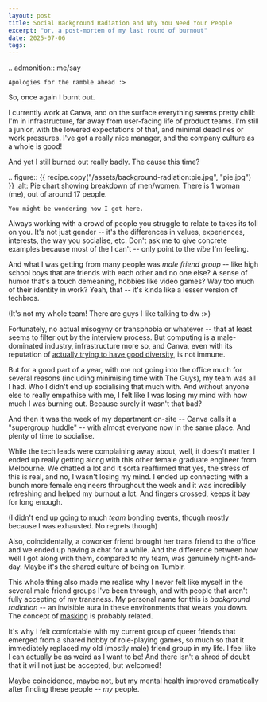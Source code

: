 ```yaml
---
layout: post
title: Social Background Radiation and Why You Need Your People
excerpt: "or, a post-mortem of my last round of burnout"
date: 2025-07-06
tags:
---
```


.. admonition:: me/say

	Apologies for the ramble ahead :>

So, once again I burnt out.

I currently work at Canva, and on the surface everything seems pretty chill:
I'm in infrastructure, far away from user-facing life of product teams.
I'm still a junior, with the lowered expectations of that, and minimal deadlines or work pressures.
I've got a really nice manager, and the company culture as a whole is good!

And yet I still burned out really badly.
The cause this time?

.. figure:: {{ recipe.copy("/assets/background-radiation:pie.jpg", "pie.jpg") }}
	:alt: Pie chart showing breakdown of men/women. There is 1 woman (me), out of around 17 people.

	You might be wondering how I got here.

Always working with a crowd of people you struggle to relate to takes its toll on you.
It's not just gender -- it's the differences in values, experiences, interests, the way you socialise, etc.
Don't ask me to give concrete examples because most of the I can't -- only point to the _vibe_ I'm feeling.

And what I was getting from many people was _male friend group_ -- like high school boys that are friends with each other and no one else?
A sense of humor that's a touch demeaning, hobbies like video games?
Way too much of their identity in work?
Yeah, that -- it's kinda like a lesser version of techbros.

(It's not my whole team! There are guys I like talking to dw :>)

Fortunately, no actual misogyny or transphobia or whatever -- that at least seems to filter out by the interview process.
But computing is a male-dominated industry, infrastructure more so, and Canva, even with its reputation of [actually trying to have good diversity](https://www.canva.com/newsroom/news/The-importance-of-diversity-at-Canva/), is not immune.

But for a good part of a year, with me not going into the office much for several reasons (including minimising time with The Guys), my team was all I had.
Who I didn't end up socialising that much with.
And without anyone else to really empathise with me, I felt like I was losing my mind with how much I was burning out.
Because surely it wasn't that bad?

And then it was the week of my department on-site -- Canva calls it a "supergroup huddle" -- with almost everyone now in the same place.
And plenty of time to socialise.

While the tech leads were complaining away about, well, it doesn't matter, I ended up really getting along with this other female graduate engineer from Melbourne.
We chatted a lot and it sorta reaffirmed that yes, the stress of this is real, and no, I wasn't losing my mind.
I ended up connecting with a bunch more female engineers throughout the week and it was incredibly refreshing and helped my burnout a lot.
And fingers crossed, keeps it bay for long enough.

(I didn't end up going to much _team_ bonding events, though mostly because I was exhausted.
No regrets though)

Also, coincidentally, a coworker friend brought her trans friend to the office and we ended up having a chat for a while.
And the difference between how well I got along with them, compared to my team, was genuinely night-and-day.
Maybe it's the shared culture of being on Tumblr.

This whole thing also made me realise why I never felt like myself in the several male friend groups I've been through, and with people that aren't fully accepting of my transness.
My personal name for this is _background radiation_ -- an invisible aura in these environments that wears you down.
The concept of [masking] is probably related.

[masking]: https://en.m.wikipedia.org/wiki/Masking_(behavior)

It's why I felt comfortable with my current group of queer friends that emerged from a shared hobby of role-playing games, so much so that it immediately replaced my old (mostly male) friend group in my life.
I feel like I can actually be as weird as I want to be!
And there isn't a shred of doubt that it will not just be accepted, but welcomed!

Maybe coincidence, maybe not, but my mental health improved dramatically after finding these people -- _my_ people.
